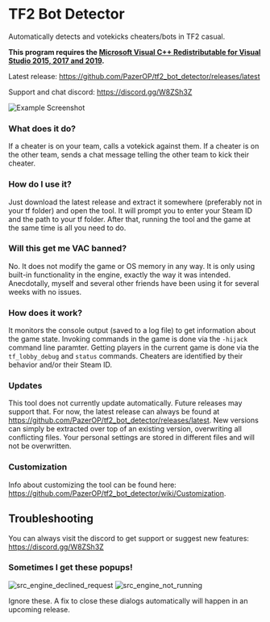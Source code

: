 # TF2 Bot Detector
Automatically detects and votekicks cheaters/bots in TF2 casual. 

**This program requires the [Microsoft Visual C++ Redistributable for Visual Studio 2015, 2017 and 2019](https://aka.ms/vs/16/release/vc_redist.x64.exe).**

Latest release: https://github.com/PazerOP/tf2_bot_detector/releases/latest

Support and chat discord: https://discord.gg/W8ZSh3Z

![Example Screenshot](https://user-images.githubusercontent.com/6569500/83914141-7e21e300-a725-11ea-9686-1b38cbbc35af.png)

### What does it do?
If a cheater is on your team, calls a votekick against them. If a cheater is on the other team, sends a chat message telling the other team to kick their cheater.

### How do I use it?
Just download the latest release and extract it somewhere (preferably not in your tf folder) and open the tool. It will prompt you to enter your Steam ID and the path to your tf folder. After that, running the tool and the game at the same time is all you need to do.

### Will this get me VAC banned?
No. It does not modify the game or OS memory in any way. It is only using built-in functionality in the engine, exactly the way it was intended. Anecdotally, myself and several other friends have been using it for several weeks with no issues.

### How does it work?
It monitors the console output (saved to a log file) to get information about the game state. Invoking commands in the game is done via the `-hijack` command line paramter. Getting players in the current game is done via the `tf_lobby_debug` and `status` commands. Cheaters are identified by their behavior and/or their Steam ID.

### Updates

This tool does not currently update automatically. Future releases may support that. For now, the latest release can always be found at https://github.com/PazerOP/tf2_bot_detector/releases/latest. New versions can simply be extracted over top of an existing version, overwriting all conflicting files. Your personal settings are stored in different files and will not be overwritten.

### Customization

Info about customizing the tool can be found here: https://github.com/PazerOP/tf2_bot_detector/wiki/Customization.

## Troubleshooting

You can always visit the discord to get support or suggest new features: https://discord.gg/W8ZSh3Z

### Sometimes I get these popups!

![src_engine_declined_request](https://user-images.githubusercontent.com/6569500/83913792-dc01fb00-a724-11ea-83c4-7b5aab364611.png)
![src_engine_not_running](https://user-images.githubusercontent.com/6569500/83913866-fc31ba00-a724-11ea-914c-5b36c9188d8c.png)

Ignore these. A fix to close these dialogs automatically will happen in an upcoming release.
